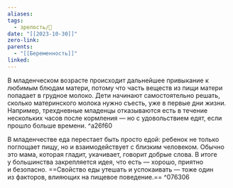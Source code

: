 ```yaml
---
aliases: 
tags:
  - зрелость/🌱
date: "[[2023-10-30]]"
zero-link: 
parents:
  - "[[Беременность]]"
linked:
---
```

В младенческом возрасте происходит дальнейшее привыкание к любимым блюдам матери, потому что часть веществ из пищи матери попадает в грудное молоко. Дети начинают самостоятельно решать, сколько материнского молока нужно съесть, уже в первые дни жизни. Например, трехдневные младенцы отказываются есть в течение нескольких часов после кормления — но с удовольствием едят, если прошло больше времени. ^a26f60

В младенчестве еда перестает быть просто едой: ребенок не только поглощает пищу, но и взаимодействует с близким человеком. Обычно это мама, которая гладит, укачивает, говорит добрые слова. В итоге у большинства закрепляется идея, что есть — хорошо, приятно и безопасно. ==Свойство еды утешать и успокаивать — тоже один из факторов, влияющих на пищевое поведение.== ^076306